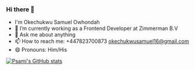 ### Hi there 👋




-   I'm Okechukwu Samuel Owhondah
- 🔭 I’m currently working as a Frontend Developer at Zimmerman B.V
- 💬 Ask me about anything
- 📫 How to reach me: +447823700873 okechukwusamuel16@gmail.com
- 😄 Pronouns: Him/His

[![Psami's GitHub stats](https://github-readme-stats.vercel.app/api?username=Psami-wondah&show_icons=true&theme=dark&count_private=true)](https://github.com/Psami-wondah/github-readme-stats&show_icons=true&theme=dark&count_private=true)




